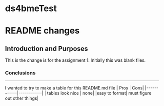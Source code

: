 # ds4bmeTest
# README changes
## Introduction and Purposes
This is the change is for the assignment 1.
Initially this was blank files.
### Conclusions
---
I wanted to try to make a table for this README.md file
| Pros | Cons|
|------------|------------|
| tables look nice | none|
|easy to format| must figure out other things|
